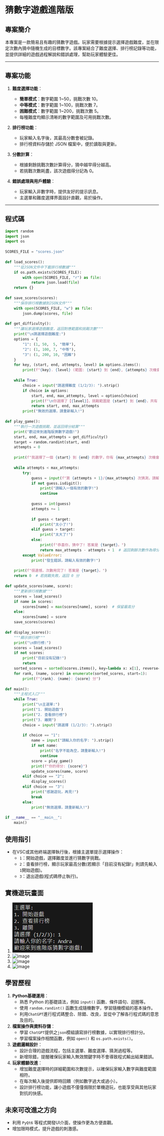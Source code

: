 # 猜數字遊戲進階版

## 專案簡介
本專案是一款簡易且有趣的猜數字遊戲。玩家需要根據提示選擇遊戲難度，並在限定次數內猜中隨機生成的目標數字。該專案結合了難度選擇、排行榜記錄等功能，並提供詳細的遊戲過程解說和錯誤處理，幫助玩家體驗更佳。

---

## 專案功能
1. **難度選擇功能**：
   - **簡單模式**：數字範圍 1~50，挑戰次數 10。
   - **中等模式**：數字範圍 1~100，挑戰次數 7。
   - **困難模式**：數字範圍 1~200，挑戰次數 5。
   - 每種難度均顯示清晰的數字範圍及可用挑戰次數。

2. **排行榜功能**：
   - 玩家輸入名字後，其最高分數會被記錄。
   - 排行榜資料存儲於 JSON 檔案中，便於讀取與更新。

3. **分數計算**：
   - 根據剩餘挑戰次數計算得分，猜中越早得分越高。
   - 若挑戰次數耗盡，該次遊戲得分記為 0。

4. **錯誤處理與用戶體驗**：
   - 玩家輸入非數字時，提供友好的提示訊息。
   - 主選單和難度選擇界面設計直觀，易於操作。

---

## 程式碼

```Python
import random
import json
import os

SCORES_FILE = "scores.json"

def load_scores():
    """從JSON文件中下載排行榜數據"""
    if os.path.exists(SCORES_FILE):
        with open(SCORES_FILE, "r") as file:
            return json.load(file)
    return {}

def save_scores(scores):
    """保存排行榜數據到JSON文件"""
    with open(SCORES_FILE, "w") as file:
        json.dump(scores, file)

def get_difficulty():
    """讓玩家選擇遊戲難度，返回對應範圍和挑戰次數"""
    print("\n請選擇遊戲難度:")
    options = {
        "1": (1, 50,  5, "簡單"),
        "2": (1, 100, 7, "中等"),
        "3": (1, 200, 10, "困難")
    }
    for key, (start, end, attempts, level) in options.items():
        print(f"{key}. {level} (範圍: {start} 到 {end}, {attempts} 次機會)")
    
    while True:
        choice = input("請選擇難度 (1/2/3): ").strip()
        if choice in options:
            start, end, max_attempts, level = options[choice]
            print(f"\n你選擇了【{level}】，挑戰範圍是 {start} 到 {end}，共有 {max_attempts} 次機會。\n")
            return start, end, max_attempts
        print("無效的選擇，請重新輸入!")

def play_game():
    """執行一次遊戲挑戰，並返回得分結算"""
    print("歡迎來到進階版猜數字遊戲!")
    start, end, max_attempts = get_difficulty()
    target = random.randint(start, end)
    attempts = 0
    
    print(f"我選擇了一個 {start} 到 {end} 的數字，你有 {max_attempts} 次機會來猜中它!")

    while attempts < max_attempts:
        try:
            guess = input(f"第 {attempts + 1}/{max_attempts} 次猜測，請輸入數字: ").strip()
            if not guess.isdigit():
                print("請輸入一個有效的數字!")
                continue

            guess = int(guess)
            attempts += 1

            if guess < target:
                print("太小了!")
            elif guess > target:
                print("太大了!")
            else:
                print(f"恭喜你，猜中了! 答案是 {target}。")
                return max_attempts - attempts + 1  # 返回剩餘次數作為得分
        except ValueError:
            print("發生錯誤，請輸入有效的數字!")
    
    print(f"很遺憾，次數用完了! 答案是 {target}。")
    return 0  # 若挑戰失敗，返回 0 分

def update_scores(name, score):
    """更新排行榜數據"""
    scores = load_scores()
    if name in scores:
        scores[name] = max(scores[name], score)  # 保留最高分
    else:
        scores[name] = score
    save_scores(scores)

def display_scores():
    """顯示排行榜"""
    print("\n排行榜:")
    scores = load_scores()
    if not scores:
        print("目前沒有記錄!")
        return
    sorted_scores = sorted(scores.items(), key=lambda x: x[1], reverse=True)
    for rank, (name, score) in enumerate(sorted_scores, start=1):
        print(f"{rank}. {name}: {score} 分")

def main():
    """主程式入口"""
    while True:
        print("\n主選單:")
        print("1. 開始遊戲")
        print("2. 查看排行榜")
        print("3. 離開")
        choice = input("請選擇 (1/2/3): ").strip()
        
        if choice == "1":
            name = input("請輸入你的名字: ").strip()
            if not name:
                print("名字不能為空，請重新輸入!")
                continue
            score = play_game()
            print(f"你的得分: {score}")
            update_scores(name, score)
        elif choice == "2":
            display_scores()
        elif choice == "3":
            print("感謝遊玩，再見!")
            break
        else:
            print("無效選擇，請重新輸入!")

if __name__ == "__main__":
    main()
```
## 使用指引
- 在VSC或其他終端選擇執行後，根據主選單提示選擇操作：
   - `1`：開始遊戲，選擇難度並進行猜數字挑戰。
   - `2`：查看排行榜，顯示玩家最高分數(若顯示「目前沒有紀錄!」則請先輸入`1`開始遊戲)。
   - `3`：退出遊戲(程式碼停止執行)。
## 實機遊玩畫面
1. ![image](https://github.com/jason940512/11328204/blob/main/%E6%9C%9F%E6%9C%AB%E5%B0%88%E6%A1%88_%E7%8C%9C%E6%95%B8%E5%AD%97%E9%81%8A%E6%88%B2%E9%80%B2%E9%9A%8E%E7%89%88/%E8%9E%A2%E5%B9%95%E6%93%B7%E5%8F%96%E7%95%AB%E9%9D%A2%202025-01-13%20012911.png)
2. ![image]()
3. ![image]()
4. ![image]()
## 學習歷程
1. **Python基礎運用**：
   - 熟悉 Python 的基礎語法，例如 `input()` 函數、條件語句、迴圈等。
   - 使用 `random.randint()` 函數生成隨機數字，學習隨機模組的基本操作。
   - 利用`ChatGPT`進行程式碼整合、除錯、改良，並從中了解各行程式碼的意思及目的。
2. **檔案操作與資料存儲**：
   - 學習 `ChatGPT`提供之`json`模組讀寫排行榜數據，以實現排行榜計分。
   - 學習檔案操作相關函數，例如 `open()` 和 `os.path.exists()`。
3. **遊戲邏輯設計**：
     - 設計合理的遊戲流程，包括主選單、難度選擇、猜測過程等。
     - 新增除錯，提醒確保玩家輸入無效關鍵字時不會導致程式輸出結果錯誤。
4. **玩家體驗改進**：
     - 增加難度選擇時的詳細範圍和次數提示，以確保玩家輸入數字與難度範圍相符。
     - 在每次輸入後提供即時回饋（例如數字過大或過小）。
     - 設計排行榜功能，讓小遊戲不僅僅侷限於單機遊玩，也能享受與其他玩家對抗的快感。
## 未來可改進之方向
   - 利用 `PyQt6` 等程式開發UI介面，使操作更為方便直觀。
   - 增加限時模式，提升遊戲的刺激感。
